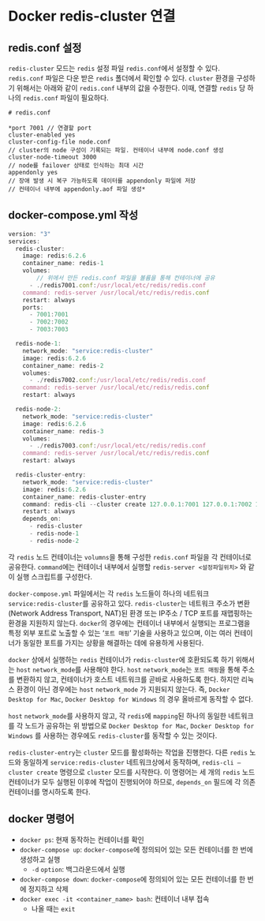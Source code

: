 # Docker redis-cluster 연결

## redis.conf 설정

`redis-cluster` 모드는 `redis` 설정 파일 `redis.conf`에서 설정할 수 있다. `redis.conf` 파일은 다운 받은 `redis` 폴더에서 확인할 수 있다. `cluster` 환경을 구성하기 위해서는 아래와 같이 `redis.conf` 내부의 값을 수정한다. 이때, 연결할 `redis` 당 하나의 `redis.conf` 파일이 필요하다.

```
# redis.conf

*port 7001 // 연결할 port
cluster-enabled yes
cluster-config-file node.conf 
// cluster의 node 구성이 기록되는 파일. 컨테이너 내부에 node.conf 생성
cluster-node-timeout 3000
// node를 failover 상태로 인식하는 최대 시간
appendonly yes 
// 장애 발생 시 복구 가능하도록 데이터를 appendonly 파일에 저장 
// 컨테이너 내부에 appendonly.aof 파일 생성*
```

## docker-compose.yml 작성

```jsx
version: "3"
services:
  redis-cluster:
    image: redis:6.2.6
    container_name: redis-1
    volumes:
		// 위에서 만든 redis.conf 파일을 볼륨을 통해 컨테이너에 공유
      - ./redis7001.conf:/usr/local/etc/redis/redis.conf
    command: redis-server /usr/local/etc/redis/redis.conf
    restart: always
    ports:
      - 7001:7001
      - 7002:7002
      - 7003:7003

  redis-node-1:
    network_mode: "service:redis-cluster"
    image: redis:6.2.6
    container_name: redis-2
    volumes:
      - ./redis7002.conf:/usr/local/etc/redis/redis.conf
    command: redis-server /usr/local/etc/redis/redis.conf
    restart: always

  redis-node-2:
    network_mode: "service:redis-cluster"
    image: redis:6.2.6
    container_name: redis-3
    volumes:
      - ./redis7003.conf:/usr/local/etc/redis/redis.conf
    command: redis-server /usr/local/etc/redis/redis.conf
    restart: always

  redis-cluster-entry:
    network_mode: "service:redis-cluster"
    image: redis:6.2.6
    container_name: redis-cluster-entry
    command: redis-cli --cluster create 127.0.0.1:7001 127.0.0.1:7002 127.0.0.1:7003 --cluster-yes
    restart: always
    depends_on:
      - redis-cluster
      - redis-node-1
      - redis-node-2
```

각 `redis` 노드 컨테이너는 `volumns`을 통해 구성한 `redis.conf` 파일을 각 컨테이너로 공유한다. `command`에는 컨테이너 내부에서 실행할 `redis-server <설정파일위치>` 와 같이 실행 스크립트를 구성한다.

`docker-compose.yml` 파일에서는 각 `redis` 노드들이 하나의 네트워크 `service:redis-cluster`를 공유하고 있다. `redis-cluster`는 네트워크 주소가 변환(Network Address Transport, NAT)된 환경 또는 IP주소 / TCP 포트를 재맵핑하는 환경을 지원하지 않는다. `docker`의 경우에는 컨테이너 내부에서 실행되는 프로그램을 특정 외부 포트로 노출할 수 있는 ‘`포트 매핑`’ 기술을 사용하고 있으며, 이는 여러 컨테이너가 동일한 포트를 가지는 상황을 해결하는 데에 유용하게 사용된다.

`docker` 상에서 실행하는 `redis` 컨테이너가 `redis-cluster`에 호환되도록 하기 위해서는 `host` `network_mode`를 사용해야 한다. `host` `network_mode`는 `포트 매핑`을 통해 주소를 변환하지 않고, 컨테이너가 호스트 네트워크를 곧바로 사용하도록 한다. 하지만 리눅스 환경이 아닌 경우에는 `host` `network_mode` 가 지원되지 않는다. 즉, `Docker Desktop for Mac`, `Docker Desktop for Windows` 의 경우 올바르게 동작할 수 없다.

`host` `network_mode`를 사용하지 않고, 각 `redis`에 `mapping`된 하나의 동일한 네트워크를 각 노드가 공유하는 위 방법으로 `Docker Desktop for Mac`, `Docker Desktop for Windows` 를 사용하는 경우에도 `redis-cluster`를 동작할 수 있는 것이다.

`redis-cluster-entry`는 `cluster` 모드를 활성화하는 작업을 진행한다. 다른 `redis` 노드와 동일하게 `service:redis-cluster` 네트워크상에서 동작하며, `redis-cli —cluster create` 명령으로 `cluster` 모드를 시작한다. 이 명령어는 세 개의 `redis` 노드 컨테이너가 모두 실행된 이후에 작업이 진행되어야 하므로, `depends_on` 필드에 각 의존 컨테이너를 명시하도록 한다.

## docker 명령어

- `docker ps`: 현재 동작하는 컨테이너를 확인
- `docker-compose up`: `docker-compose`에 정의되어 있는 모든 컨테이너를 한 번에 생성하고 실행
    - `-d` `option`: 백그라운드에서 실행
- `docker-compose down`: `docker-compose`에 정의되어 있는 모든 컨테이너를 한 번에 정지하고 삭제
- `docker exec -it <container_name> bash`: 컨테이너 내부 접속
    - 나올 때는 `exit`
